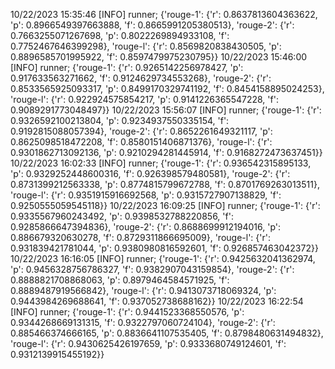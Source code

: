 10/22/2023 15:35:46  [INFO] runner; {'rouge-1': {'r': 0.8637813604363622, 'p': 0.8966549397663888, 'f': 0.8665991205380513}, 'rouge-2': {'r': 0.7663255071267698, 'p': 0.8022269894933108, 'f': 0.7752467646399298}, 'rouge-l': {'r': 0.8569820838430505, 'p': 0.8896585701995922, 'f': 0.8597479975230795}}
10/22/2023 15:46:00  [INFO] runner; {'rouge-1': {'r': 0.9265142256978427, 'p': 0.917633563271662, 'f': 0.9124629734553268}, 'rouge-2': {'r': 0.8533565925093317, 'p': 0.8499170329741192, 'f': 0.8454158895024253}, 'rouge-l': {'r': 0.922924575854217, 'p': 0.9141226365547228, 'f': 0.9089291773048497}}
10/22/2023 15:56:07  [INFO] runner; {'rouge-1': {'r': 0.9326592100213804, 'p': 0.9234937550335154, 'f': 0.9192815088057394}, 'rouge-2': {'r': 0.8652261649321117, 'p': 0.8625098518472208, 'f': 0.8580151406871376}, 'rouge-l': {'r': 0.9301862713092136, 'p': 0.9210294281445914, 'f': 0.9168272473637451}}
10/22/2023 16:02:33  [INFO] runner; {'rouge-1': {'r': 0.936542315895133, 'p': 0.9329252448600316, 'f': 0.926398579480581}, 'rouge-2': {'r': 0.8731399212563338, 'p': 0.8774815799672788, 'f': 0.8701769263013511}, 'rouge-l': {'r': 0.9351915916692568, 'p': 0.9315727907138829, 'f': 0.9250555059545118}}
10/22/2023 16:09:25  [INFO] runner; {'rouge-1': {'r': 0.9335567960243492, 'p': 0.9398532788220856, 'f': 0.9285866647394836}, 'rouge-2': {'r': 0.8688699912194016, 'p': 0.886679320630278, 'f': 0.8729311866695009}, 'rouge-l': {'r': 0.931839421781044, 'p': 0.9380980816592601, 'f': 0.926857463042372}}
10/22/2023 16:16:05  [INFO] runner; {'rouge-1': {'r': 0.9425632041362974, 'p': 0.9456328756786327, 'f': 0.9382907043159854}, 'rouge-2': {'r': 0.8888821708868063, 'p': 0.8979464584571925, 'f': 0.8889487919566842}, 'rouge-l': {'r': 0.9413073718069324, 'p': 0.9443984269688641, 'f': 0.937052738688162}}
10/22/2023 16:22:54  [INFO] runner; {'rouge-1': {'r': 0.9441523368550576, 'p': 0.9344268669131315, 'f': 0.9322797060724104}, 'rouge-2': {'r': 0.885466374666165, 'p': 0.8836641107535405, 'f': 0.8798480631494832}, 'rouge-l': {'r': 0.9430625426197659, 'p': 0.9333680749124601, 'f': 0.9312139915455192}}